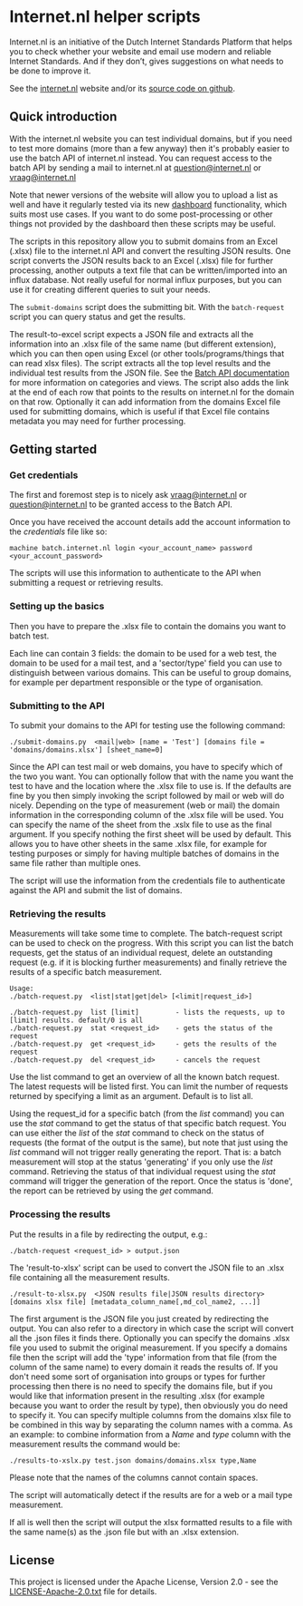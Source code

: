# Internet.nl helper scripts

Internet.nl is an initiative of the Dutch Internet Standards Platform that helps you to check whether your website and email use
modern and reliable Internet Standards. And if they don’t, gives suggestions on what needs to be done to improve it.

See the [internet.nl](https://internet.nl) website and/or its [source code on github](https://github.com/NLnetLabs/Internet.nl).

## Quick introduction

With the internet.nl website you can test individual domains, but if you need to test more domains (more than a few anyway) then it's probably easier to use the batch API of internet.nl instead. You can request access to the batch API by sending a mail to internet.nl at question@internet.nl or vraag@internet.nl

Note that newer versions of the website will allow you to upload a list as well and have it regularly tested via its new [dashboard](https://dashboard.internet.nl) functionality, which suits most use cases. If you want to do some post-processing or other things not provided by the dashboard then these scripts may be useful.

The scripts in this repository allow you to submit domains from an Excel (.xlsx) file to the internet.nl API and convert the resulting JSON results. One script converts the JSON results back to an Excel (.xlsx) file for further processing, another outputs a text file that can be written/imported into an influx database. Not really useful for normal influx purposes, but you can use it for creating different queries to suit your needs.

The ``submit-domains`` script does the submitting bit. With the ``batch-request`` script you can query status and get the results.

The result-to-excel script expects a JSON file and extracts all the information into an .xlsx file of the same name (but different extension), which you can then open using Excel (or other tools/programs/things that can read xlsx files). The script extracts all the top level results and the individual test results from the JSON file. See the [Batch API documentation](https://github.com/NLnetLabs/Internet.nl/blob/master/documentation/batch_http_api.md) for more information on categories and views.
The script also adds the link at the end of each row that points to the results on internet.nl for the domain on that row. Optionally it can add information from the domains Excel file used for submitting domains, which is useful if that Excel file contains metadata you may need for further processing.

## Getting started

### Get credentials
The first and foremost step is to nicely ask vraag@internet.nl or question@internet.nl to be granted access to the Batch API.

Once you have received the account details add the account information to the *credentials* file like so:

```
machine batch.internet.nl login <your_account_name> password <your_account_password>
```
The scripts will use this information to authenticate to the API when submitting a request or retrieving results.

### Setting up the basics
Then you have to prepare the .xlsx file to contain the domains you want to batch test.

Each line can contain 3 fields: the domain to be used for a web test, the domain to be used for a mail test, and a 'sector/type' field you can use to distinguish between various domains. This can be useful to group domains, for example per department responsible or the type of organisation.

### Submitting to the API

To submit your domains to the API for testing use the following command:
```
./submit-domains.py  <mail|web> [name = 'Test'] [domains file = 'domains/domains.xlsx'] [sheet_name=0]
```

Since the API can test mail or web domains, you have to specify which of the two you want. You can optionally follow that with the name you want the test to have and the location where the .xlsx file to use is. If the defaults are fine by you then simply invoking the script followed by mail or web will do nicely. Depending on the type of measurement (web or mail) the domain information in the corresponding column of the .xlsx file will be used. You can specify the name of the sheet from the .xslx file to use as the final argument. If you specify nothing the first sheet will be used by default. This allows you to have other sheets in the same .xlsx file, for example for testing purposes or simply for having multiple batches of domains in the same file rather than multiple ones.

The script will use the information from the credentials file to authenticate against the API and submit the list of domains.

### Retrieving the results

Measurements will take some time to complete. The batch-request script can be used to check on the progress. With this script you can list the batch requests, get the status of an individual request, delete an outstanding request (e.g. if it is blocking further measurements) and finally retrieve the results of a specific batch measurement.

```
Usage:
./batch-request.py  <list|stat|get|del> [<limit|request_id>]

./batch-request.py  list [limit]         - lists the requests, up to [limit] results. default/0 is all
./batch-request.py  stat <request_id>    - gets the status of the request
./batch-request.py  get <request_id>     - gets the results of the request
./batch-request.py  del <request_id>     - cancels the request
```

Use the list command to get an overview of all the known batch request. The latest requests will be listed first. You can limit the number of requests returned by specifying a limit as an argument. Default is to list all.

Using the request_id for a specific batch (from the *list* command) you can use the *stat* command to get the status of that specific batch request. You can use either the *list* of the *stat* command to check on the status of requests (the format of the output is the same), but note that just using the *list* command will not trigger really generating the report. That is: a batch measurement will stop at the status 'generating' if you only use the *list* command. Retrieving the status of that individual request using the *stat* command will trigger the generation of the report. Once the status is 'done', the report can be retrieved by using the *get* command.

### Processing the results
Put the results in a file by redirecting the output, e.g.:

```
./batch-request <request_id> > output.json
```
The 'result-to-xlsx' script can be used to convert the JSON file to an .xlsx file containing all the measurement results.

```
./result-to-xlsx.py  <JSON results file|JSON results directory> [domains xlsx file] [metadata_column_name[,md_col_name2, ...]]
```
The first argument is the JSON file you just created by redirecting the output. You can also refer to a directory in which case the script will convert all the .json files it finds there. Optionally you can specify the domains .xlsx file you used to submit the original measurement. If you specify a domains file then the script will add the 'type' information from that file (from the column of the same name) to every domain it reads the results of. If you don't need some sort of organisation into groups or types for further processing then there is no need to specify the domains file, but if you would like that information present in the resulting .xlsx (for example because you want to order the result by type), then obviously you do need to specify it. You can specify multiple columns from the domains xlsx file to be combined in this way by separating the column names with a comma. As an example: to combine information from a *Name* and *type* column with the measurement results the command would be:

```
./results-to-xslx.py test.json domains/domains.xlsx type,Name
```

Please note that the names of the columns cannot contain spaces.

The script will automatically detect if the results are for a web or a mail type measurement.

If all is well then the script will output the xlsx formatted results to a file with the same name(s) as the .json file but with an .xlsx extension.


## License

This project is licensed under the Apache License, Version 2.0 - see the
[LICENSE-Apache-2.0.txt](LICENSE-Apache-2.0.txt) file for details.
